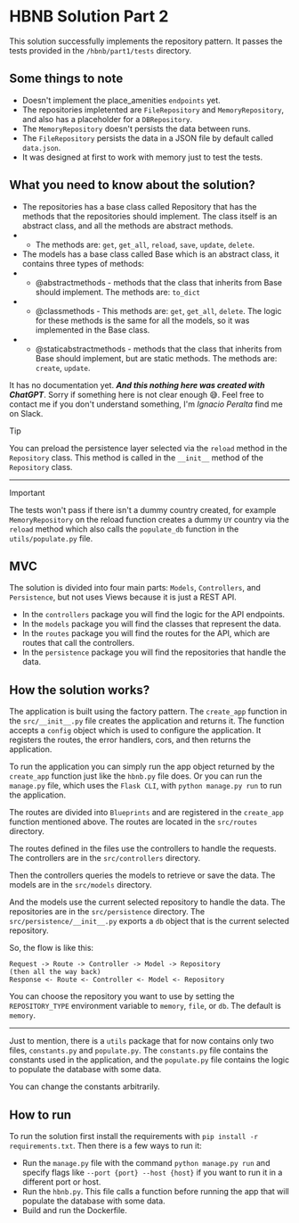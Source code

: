 # HBNB Solution Part 2

This solution successfully implements the repository pattern.
It passes the tests provided in the `/hbnb/part1/tests` directory.

## Some things to note

- Doesn't implement the place_amenities `endpoints` yet.
- The repositories impletented are `FileRepository` and `MemoryRepository`, and also has a placeholder for a `DBRepository`.
- The `MemoryRepository` doesn't persists the data between runs.
- The `FileRepository` persists the data in a JSON file by default called `data.json`.
- It was designed at first to work with memory just to test the tests.

## What you need to know about the solution?

- The repositories has a base class called Repository that has the methods that the repositories should implement. The class itself is an abstract class, and all the methods are abstract methods.
- - The methods are: `get`, `get_all`, `reload`, `save`, `update`, `delete`.
- The models has a base class called Base which is an abstract class, it contains three types of methods:
- - @abstractmethods - methods that the class that inherits from Base should implement. The methods are: `to_dict`
- - @classmethods - This methods are: `get`, `get_all`, `delete`. The logic for these methods is the same for all the models, so it was implemented in the Base class.
- - @staticabstractmethods - methods that the class that inherits from Base should implement, but are static methods. The methods are: `create`, `update`.

It has no documentation yet. ***And this nothing here was created with ChatGPT***. Sorry if something here is not clear enough 😅. Feel free to contact me if you don't understand something, I'm *Ignacio Peralta* find me on Slack.

> [!TIP]
> You can preload the persistence layer selected via the `reload` method in the `Repository` class.
> This method is called in the `__init__` method of the `Repository` class.

---

> [!IMPORTANT]
> The tests won't pass if there isn't a dummy country created, for example `MemoryRepository` on the reload function creates a dummy `UY` country via the `reload` method which also calls the `populate_db` function in the `utils/populate.py` file.

## MVC

The solution is divided into four main parts: `Models`, `Controllers`, and `Persistence`, but not uses Views because it is just a REST API.

- In the `controllers` package you will find the logic for the API endpoints.
- In the `models` package you will find the classes that represent the data.
- In the `routes` package you will find the routes for the API, which are routes that call the controllers.
- In the `persistence` package you will find the repositories that handle the data.

## How the solution works?

The application is built using the factory pattern. The `create_app` function in the `src/__init__.py` file creates the application and returns it. The function accepts a `config` object which is used to configure the application. It registers the routes, the error handlers, cors, and then returns the application.

To run the application you can simply run the app object returned by the `create_app` function just like the `hbnb.py` file does. Or you can run the `manage.py` file, which uses the `Flask CLI`, with `python manage.py run` to run the application.

The routes are divided into `Blueprints` and are registered in the `create_app` function mentioned above. The routes are located in the `src/routes` directory.

The routes defined in the files use the controllers to handle the requests. The controllers are in the `src/controllers` directory.

Then the controllers queries the models to retrieve or save the data. The models are in the `src/models` directory.

And the models use the current selected repository to handle the data. The repositories are in the `src/persistence` directory. The `src/persistence/__init__.py` exports a `db` object that is the current selected repository.

So, the flow is like this:

```text
Request -> Route -> Controller -> Model -> Repository
(then all the way back)
Response <- Route <- Controller <- Model <- Repository
```

You can choose the repository you want to use by setting the `REPOSITORY_TYPE` environment variable to `memory`, `file`, or `db`. The default is `memory`.

---
Just to mention, there is a `utils` package that for now contains only two files, `constants.py` and `populate.py`. The `constants.py` file contains the constants used in the application, and the `populate.py` file contains the logic to populate the database with some data.

You can change the constants arbitrarily.

## How to run

To run the solution first install the requirements with `pip install -r requirements.txt`. Then there is a few ways to run it:

- Run the `manage.py` file with the command `python manage.py run` and specify flags like `--port {port} --host {host}` if you want to run it in a different port or host.
- Run the `hbnb.py`. This file calls a function before running the app that will populate the database with some data.
- Build and run the Dockerfile.
